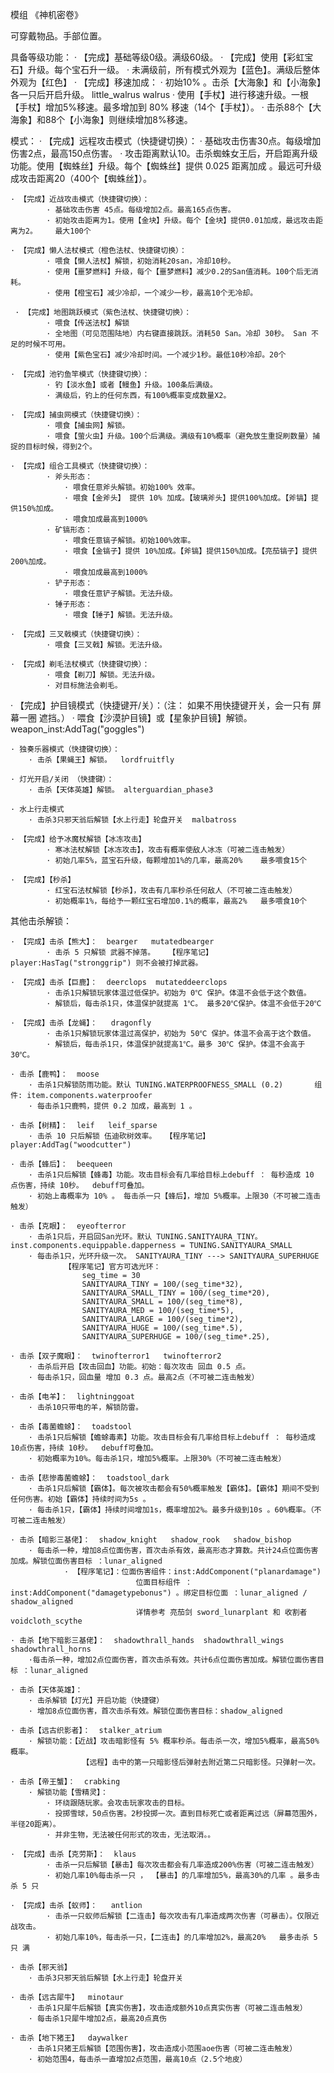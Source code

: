 模组 《神机密卷》

可穿戴物品。手部位置。

具备等级功能：
    · 【完成】基础等级0级。满级60级。
    · 【完成】使用【彩虹宝石】升级。每个宝石升一级。
    · 未满级前，所有模式外观为【蓝色】。满级后整体外观为【红色】
    · 【完成】移速加成：
        · 初始10% 。击杀【大海象】和【小海象】各一只后开启升级。    little_walrus    walrus
        · 使用【手杖】进行移速升级。一根【手杖】增加5%移速。最多增加到 80% 移速（14个【手杖】）。
        · 击杀88个【大海象】和88个【小海象】则继续增加8%移速。


模式：
    · 【完成】远程攻击模式（快捷键切换）：
            · 基础攻击伤害30点。每级增加伤害2点，最高150点伤害。
            · 攻击距离默认10。击杀蜘蛛女王后，开启距离升级功能。使用【蜘蛛丝】升级。每个【蜘蛛丝】提供 0.025 距离加成 。最远可升级成攻击距离20（400个【蜘蛛丝】）。

    · 【完成】近战攻击模式（快捷键切换）：
            · 基础攻击伤害 45点。每级增加2点。最高165点伤害。
            · 初始攻击距离为1。使用【金块】升级。每个【金块】提供0.01加成，最远攻击距离为2。    最大100个

    · 【完成】懒人法杖模式（橙色法杖、快捷键切换）：
            · 喂食【懒人法杖】解锁，初始消耗20san，冷却10秒。
            · 使用【噩梦燃料】升级，每个【噩梦燃料】减少0.2的San值消耗。100个后无消耗。
            · 使用【橙宝石】减少冷却，一个减少一秒，最高10个无冷却。
    
     · 【完成】地图跳跃模式（紫色法杖、快捷键切换）：
            · 喂食【传送法杖】解锁
            · 全地图（可见范围陆地）内右键直接跳跃。消耗50 San。冷却 30秒。 San 不足的时候不可用。
            · 使用【紫色宝石】减少冷却时间。一个减少1秒。最低10秒冷却。20个

    · 【完成】池钓鱼竿模式（快捷键切换）：
            · 钓【淡水鱼】或者【鳗鱼】升级。100条后满级。
            · 满级后，钓上的任何东西，有100%概率变成数量X2。

    · 【完成】捕虫网模式（快捷键切换）：
            · 喂食【捕虫网】解锁。
            · 喂食【萤火虫】升级。100个后满级。满级有10%概率（避免放生重捉刷数量）捕捉的目标时候，得到2个。

    · 【完成】组合工具模式（快捷键切换）：
            · 斧头形态：
                · 喂食任意斧头解锁。初始100% 效率。
                · 喂食【金斧头】 提供 10% 加成。【玻璃斧头】提供100%加成。【斧镐】提供150%加成。
                · 喂食加成最高到1000%
            · 矿镐形态：
                · 喂食任意镐子解锁。初始100%效率。
                · 喂食【金镐子】提供 10%加成。【斧镐】提供150%加成。【亮茄镐子】提供200%加成。
                · 喂食加成最高到1000%
            · 铲子形态：
                · 喂食任意铲子解锁。无法升级。
            · 锤子形态：
                · 喂食【锤子】解锁。无法升级。

    · 【完成】三叉戟模式（快捷键切换）：
            · 喂食【三叉戟】解锁。无法升级。

    · 【完成】剃毛法杖模式（快捷键切换）：
            · 喂食【剃刀】解锁。无法升级。
            · 对目标施法会剃毛。

   · 【完成】护目镜模式（快捷键开/关）：（注： 如果不用快捷键开关，会一只有 屏幕一圈 遮挡。）
            · 喂食【沙漠护目镜】或【星象护目镜】解锁。      weapon_inst:AddTag("goggles")

    · 独奏乐器模式（快捷键切换）：
        · 击杀【果蝇王】解锁。  lordfruitfly

    · 灯光开启/关闭 （快捷键）：
        · 击杀【天体英雄】解锁。 alterguardian_phase3
    
    · 水上行走模式
        · 击杀3只邪天翁后解锁【水上行走】轮盘开关  malbatross

    · 【完成】给予冰魔杖解锁【冰冻攻击】
            · 寒冰法杖解锁【冰冻攻击】，攻击有概率使敌人冰冻（可被二连击触发）
            · 初始几率5%，蓝宝石升级，每颗增加1%的几率，最高20%    最多喂食15个

    · 【完成】【秒杀】
            · 红宝石法杖解锁【秒杀】，攻击有几率秒杀任何敌人（不可被二连击触发）
            · 初始概率1%，每给予一颗红宝石增加0.1%的概率，最高2%   最多喂食10个


其他击杀解锁：

    · 【完成】击杀【熊大】：  bearger   mutatedbearger
            · 击杀 5 只解锁 武器不掉落。   【程序笔记】player:HasTag("stronggrip") 则不会被打掉武器。

    · 【完成】击杀【巨鹿】：  deerclops  mutateddeerclops
            · 击杀1只解锁玩家体温过低保护。初始为 0℃ 保护。体温不会低于这个数值。
            · 解锁后，每击杀1只，体温保护就提高 1℃。 最多20℃保护。体温不会低于20℃

    · 【完成】击杀【龙蝇】：   dragonfly
            · 击杀1只解锁玩家体温过高保护，初始为 50℃ 保护。体温不会高于这个数值。
            · 解锁后，每击杀1只，体温保护就提高1℃。最多 30℃ 保护。体温不会高于30℃。
    
    · 击杀【鹿鸭】：  moose
        · 击杀1只解锁防雨功能。默认 TUNING.WATERPROOFNESS_SMALL (0.2)       组件: item.components.waterproofer  
        · 每击杀1只鹿鸭，提供 0.2 加成，最高到 1 。

    · 击杀【树精】：  leif   leif_sparse
        · 击杀 10 只后解锁 伍迪砍树效率。  【程序笔记】player:AddTag("woodcutter")

    · 击杀【蜂后】：  beequeen
        · 击杀1只后解锁【蜂毒】功能。攻击目标会有几率给目标上debuff ： 每秒造成 10 点伤害，持续 10秒。  debuff可叠加。
        · 初始上毒概率为 10% 。 每击杀一只【蜂后】，增加 5%概率。上限30（不可被二连击触发）

    · 击杀【克眼】：  eyeofterror
        · 击杀1只后，开启回San光环。默认 TUNING.SANITYAURA_TINY。   inst.components.equippable.dapperness = TUNING.SANITYAURA_SMALL
        · 每击杀1只，光环升级一次。 SANITYAURA_TINY ---> SANITYAURA_SUPERHUGE
                【程序笔记】官方可选光环：
                    seg_time = 30
                    SANITYAURA_TINY = 100/(seg_time*32),
                    SANITYAURA_SMALL_TINY = 100/(seg_time*20),
                    SANITYAURA_SMALL = 100/(seg_time*8),
                    SANITYAURA_MED = 100/(seg_time*5),
                    SANITYAURA_LARGE = 100/(seg_time*2),
                    SANITYAURA_HUGE = 100/(seg_time*.5),
                    SANITYAURA_SUPERHUGE = 100/(seg_time*.25),

    · 击杀【双子魔眼】：  twinofterror1   twinofterror2
        · 击杀后开启【攻击回血】功能。初始：每次攻击 回血 0.5 点。
        · 每击杀1只，回血量 增加 0.3 点。最高2点（不可被二连击触发）

    · 击杀【电羊】：  lightninggoat
        · 击杀10只带电的羊，解锁防雷。

    · 击杀【毒菌蟾蜍】：  toadstool
        · 击杀1只后解锁【蟾蜍毒素】功能。攻击目标会有几率给目标上debuff ： 每秒造成 10点伤害，持续 10秒。  debuff可叠加。
        · 初始概率为10%。每击杀1只，增加5%概率。上限30%（不可被二连击触发）

    · 击杀【悲惨毒菌蟾蜍】：  toadstool_dark
        · 击杀1只后解锁【霸体】。每次被攻击都会有50%概率触发【霸体】。【霸体】期间不受到任何伤害。初始【霸体】持续时间为5s 。
        · 每击杀1只，【霸体】持续时间增加1s，概率增加2%。最多升级到10s 。60%概率。（不可被二连击触发）

    · 击杀【暗影三基佬】：  shadow_knight   shadow_rook   shadow_bishop
        · 每击杀一种，增加8点位面伤害，首次击杀有效，最高形态才算数。共计24点位面伤害加成。解锁位面伤害目标 ：lunar_aligned
                · 【程序笔记】：位面伤害组件：inst:AddComponent("planardamage") 
                                位面目标组件 ：inst:AddComponent("damagetypebonus") 。绑定目标位面 ：lunar_aligned / shadow_aligned
                                详情参考 亮茄剑 sword_lunarplant 和 收割者 voidcloth_scythe

    · 击杀【地下暗影三基佬】：  shadowthrall_hands  shadowthrall_wings  shadowthrall_horns
        ·每击杀一种，增加2点位面伤害，首次击杀有效。共计6点位面伤害加成。解锁位面伤害目标 ：lunar_aligned

    · 击杀【天体英雄】：
        · 击杀解锁【灯光】开启功能（快捷键）
        · 增加8点位面伤害，首次击杀有效。解锁位面伤害目标：shadow_aligned

    · 击杀【远古织影者】：  stalker_atrium
        · 解锁功能：【近战】攻击暗影怪有 5% 概率秒杀。每击杀一次，增加5%概率，最高50%概率。
                    【远程】击中的第一只暗影怪后弹射去附近第二只暗影怪。只弹射一次。

    · 击杀【帝王蟹】：  crabking
        · 解锁功能【雪精灵】：
            · 环绕跟随玩家。会攻击玩家攻击的目标。
            · 投掷雪球，50点伤害。2秒投掷一次。直到目标死亡或者距离过远（屏幕范围外，半径20距离）。
            · 并非生物，无法被任何形式的攻击，无法取消。。

    · 【完成】击杀【克劳斯】：  klaus
            · 击杀一只后解锁【暴击】每次攻击都会有几率造成200%伤害（可被二连击触发）
            · 初始几率10%每击杀一只 ， 【暴击】的几率增加5%，最高30%的几率 。最多击杀 5 只

    · 【完成】击杀【蚁师】：   antlion
            · 击杀一只蚁师后解锁【二连击】每次攻击有几率造成两次伤害（可暴击）。仅限近战攻击。
            · 初始几率10%，每击杀一只，【二连击】的几率增加2%，最高20%   最多击杀 5 只 满

    · 击杀【邪天翁】
        · 击杀3只邪天翁后解锁【水上行走】轮盘开关
     
    · 击杀【远古犀牛】  minotaur
        · 击杀1只犀牛后解锁【真实伤害】，攻击造成额外10点真实伤害（可被二连击触发）
        · 每击杀1只犀牛增加2点，最高20点真伤
       
    · 击杀【地下猪王】  daywalker
        · 击杀1只猪王后解锁【范围伤害】，攻击造成小范围aoe伤害（可被二连击触发）
        · 初始范围4，每击杀一直增加2点范围，最高10点（2.5个地皮）
         



